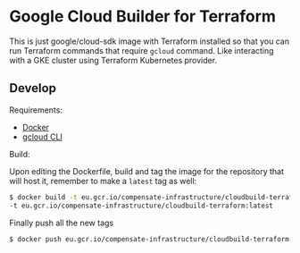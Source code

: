 # Google Cloud Builder for Terraform

This is just google/cloud-sdk image with Terraform installed so that you can run
Terraform commands that require `gcloud` command. Like interacting with a GKE
cluster using Terraform Kubernetes provider.

## Develop

Requirements:

- [Docker](https://docs.docker.com/get-docker/)
- [gcloud CLI](https://cloud.google.com/sdk/gcloud)

Build:

Upon editing the Dockerfile, build and tag the image for the repository that
will host it, remember to make a `latest` tag as well:

```sh
$ docker build -t eu.gcr.io/compensate-infrastructure/cloudbuild-terraform:X.Y.Z
-t eu.gcr.io/compensate-infrastructure/cloudbuild-terraform:latest
```

Finally push all the new tags

```sh
$ docker push eu.gcr.io/compensate-infrastructure/cloudbuild-terraform --all-tags
```


